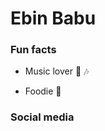 # Ebin Babu

### Fun facts

- Music lover 🎵 🎶

- Foodie 🍲


### Social media

[linkedin]: https://linkedin.com/in/ebinbabu

<!--

**ebinbabu/ebinbabu* is a ✨ _special_ ✨ repository because its `README.md` (this file) appears on your GitHub profile.

Here are some ideas to get you started:

- 🔭 I’m currently working on ...

- 🌱 I’m currently learning ...

- 👯 I’m looking to collaborate on ...

- 🤔 I’m looking for help with ...

- 💬 Ask me about ...

- 📫 How to reach me: ...

- 😄 Pronouns: ...

- ⚡ Fun fact: ...

-->
